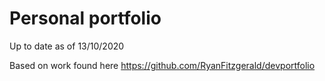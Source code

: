 # Personal portfolio

Up to date as of 13/10/2020

Based on work found here https://github.com/RyanFitzgerald/devportfolio